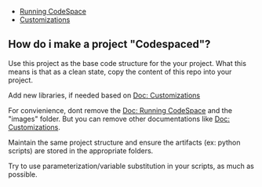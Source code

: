 
- [Running CodeSpace](Running_CodeSpace.md)
- [Customizations](Customizations.md)

## How do i make a project "Codespaced"?
Use this project as the base code structure for the your project. What this means is that as a clean state, copy the content of this repo into your project.

Add new libraries, if needed based on [Doc: Customizations](Customizations.md)

For convienience, dont remove the [Doc: Running CodeSpace](Running_CodeSpace.md) and the "images" folder. But you can remove other documentations like [Doc: Customizations](Customizations.md).

Maintain the same project structure and ensure the artifacts (ex: python scripts) are stored in the appropriate folders. 

Try to use parameterization/variable substitution in your scripts, as much as possible.